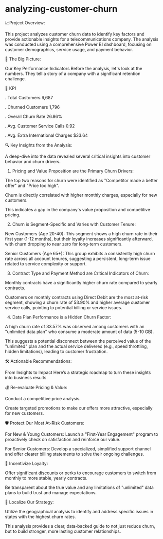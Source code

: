 # analyzing-customer-churn

📈Project Overview:

This project analyzes customer churn data to identify key factors and provide actionable insights for a telecommunications company. The analysis was conducted using a comprehensive Power BI dashboard, focusing on customer demographics, service usage, and payment behavior.

🚀 The Big Picture:

Our Key Performance Indicators
Before the analysis, let's look at the numbers. They tell a story of a company with a significant retention challenge.

🎯 KPI	

. Total Customers	6,687	

. Churned Customers	1,796

. Overall Churn Rate	26.86%

. Avg. Customer Service Calls	0.92	

. Avg. Extra International Charges	$33.64

🔍 Key Insights from the Analysis:

A deep-dive into the data revealed several critical insights into customer behavior and churn drivers.

1. Pricing and Value Proposition are the Primary Churn Drivers:

The top two reasons for churn were identified as "Competitor made a better offer" and "Price too high".

Churn is directly correlated with higher monthly charges, especially for new customers.

This indicates a gap in the company's value proposition and competitive pricing.

2. Churn is Segment-Specific and Varies with Customer Tenure:

New Customers (Age 20-40): This segment shows a high churn rate in their first year (1-12 months), but their loyalty increases significantly afterward, with churn dropping to near zero for long-term customers.

Senior Customers (Age 65+): This group exhibits a consistently high churn rate across all account tenures, suggesting a persistent, long-term issue related to service complexity or support.

3. Contract Type and Payment Method are Critical Indicators of Churn:

Monthly contracts have a significantly higher churn rate compared to yearly contracts.

Customers on monthly contracts using Direct Debit are the most at-risk segment, showing a churn rate of 53.90% and higher average customer service calls, pointing to potential billing or service issues.

4. Data Plan Performance is a Hidden Churn Factor:

A high churn rate of 33.57% was observed among customers with an "unlimited data plan" who consume a moderate amount of data (5-10 GB).

This suggests a potential disconnect between the perceived value of the "unlimited" plan and the actual service delivered (e.g., speed throttling, hidden limitations), leading to customer frustration.

🛠️ Actionable Recommendations:

From Insights to Impact
Here’s a strategic roadmap to turn these insights into business results.

💰 Re-evaluate Pricing & Value:

Conduct a competitive price analysis.

Create targeted promotions to make our offers more attractive, especially for new customers.

🛡️ Protect Our Most At-Risk Customers:

For New & Young Customers: Launch a "First-Year Engagement" program to proactively check on satisfaction and reinforce our value.

For Senior Customers: Develop a specialized, simplified support channel and offer clearer billing statements to solve their ongoing challenges.

🤝 Incentivize Loyalty:

Offer significant discounts or perks to encourage customers to switch from monthly to more stable, yearly contracts.

Be transparent about the true value and any limitations of "unlimited" data plans to build trust and manage expectations.

📍 Localize Our Strategy:

Utilize the geographical analysis to identify and address specific issues in states with the highest churn rates.








This analysis provides a clear, data-backed guide to not just reduce churn, but to build stronger, more lasting customer relationships.
